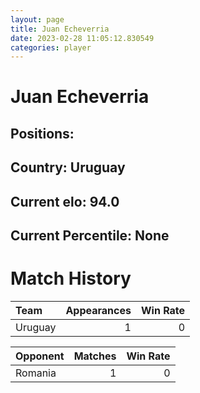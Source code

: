 ```yaml
---  
layout: page  
title: Juan Echeverria  
date: 2023-02-28 11:05:12.830549  
categories: player  
---
```

# Juan Echeverria

## Positions: 

## Country: Uruguay

## Current elo: 94.0

## Current Percentile: None

# Match History


| Team    |   Appearances |   Win Rate |
|:--------|--------------:|-----------:|
| Uruguay |             1 |          0 |

| Opponent   |   Matches |   Win Rate |
|:-----------|----------:|-----------:|
| Romania    |         1 |          0 |